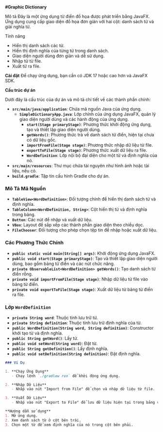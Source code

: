 **#Graphic Dictionary** 

Mô tả
Đây là một ứng dụng từ điển đồ họa được phát triển bằng JavaFX. Ứng dụng cung cấp giao diện đồ họa đơn giản với hai cột: danh sách từ và giải nghĩa từ.

Tính năng
- Hiển thị danh sách các từ.
- Hiển thị định nghĩa của từng từ trong danh sách.
- Giao diện người dùng đơn giản và dễ sử dụng.
- Nhập từ từ file.
- Xuất từ ra file.

**Cài đặt**
Để chạy ứng dụng, bạn cần có JDK 17 hoặc cao hơn và JavaFX SDK.

**Cấu trúc dự án**

Dưới đây là cấu trúc của dự án và mô tả chi tiết về các thành phần chính:

- **`src/main/java/application`**: Chứa mã nguồn Java của ứng dụng.
  - **`SimpleDictionaryApp.java`**: Lớp chính của ứng dụng JavaFX, quản lý giao diện người dùng và các hành động của ứng dụng. 
    - **`start(Stage primaryStage)`**: Phương thức khởi động ứng dụng, tạo và thiết lập giao diện người dùng.
    - **`getWords()`**: Phương thức trả về danh sách từ điển, hiện tại chưa có dữ liệu gốc.
    - **`importFromFile(Stage stage)`**: Phương thức nhập dữ liệu từ file.
    - **`exportToFile(Stage stage)`**: Phương thức xuất dữ liệu ra file.
    - **`WordDefinition`**: Lớp nội bộ đại diện cho một từ và định nghĩa của nó.
- **`src/main/resources`**: Thư mục chứa tài nguyên như hình ảnh hoặc tài liệu, nếu có.
- **`build.gradle`**: Tập tin cấu hình Gradle cho dự án.

### Mô Tả Mã Nguồn

- **`TableView<WordDefinition>`**: Đối tượng chính để hiển thị danh sách từ và định nghĩa.
- **`TableColumn<WordDefinition, String>`**: Cột hiển thị từ và định nghĩa trong bảng.
- **`Button`**: Các nút để nhập và xuất dữ liệu.
- **`VBox`**: Layout để sắp xếp các thành phần giao diện theo chiều dọc.
- **`FileChooser`**: Đối tượng cho phép chọn tệp tin để nhập hoặc xuất dữ liệu.

### Các Phương Thức Chính

- **`public static void main(String[] args)`**: Khởi động ứng dụng JavaFX.
- **`public void start(Stage primaryStage)`**: Tạo và thiết lập giao diện người dùng, bao gồm bảng từ điển và các nút chức năng.
- **`private ObservableList<WordDefinition> getWords()`**: Tạo danh sách từ điển rỗng.
- **`private void importFromFile(Stage stage)`**: Nhập dữ liệu từ file vào bảng từ điển.
- **`private void exportToFile(Stage stage)`**: Xuất dữ liệu từ bảng từ điển ra file.

### Lớp `WordDefinition`

- **`private String word`**: Thuộc tính lưu trữ từ.
- **`private String definition`**: Thuộc tính lưu trữ định nghĩa của từ.
- **`public WordDefinition(String word, String definition)`**: Constructor khởi tạo từ và định nghĩa.
- **`public String getWord()`**: Lấy từ.
- **`public void setWord(String word)`**: Đặt từ.
- **`public String getDefinition()`**: Lấy định nghĩa.
- **`public void setDefinition(String definition)`**: Đặt định nghĩa.

```markdown
### Ví Dụ

1. **Chạy Ứng Dụng**
   - Chạy lệnh `./gradlew run` để khởi động ứng dụng.

2. **Nhập Dữ Liệu**
   - Nhấp vào nút "Import from File" để chọn và nhập dữ liệu từ file.

3. **Xuất Dữ Liệu**
   - Nhấp vào nút "Export to File" để lưu dữ liệu hiện tại trong bảng vào file.

**Hướng dẫn sử dụng**
1. Mở ứng dụng.
2. Xem danh sách từ ở cột bên trái.
3. Chọn một từ để xem định nghĩa của nó trong cột bên phải.


